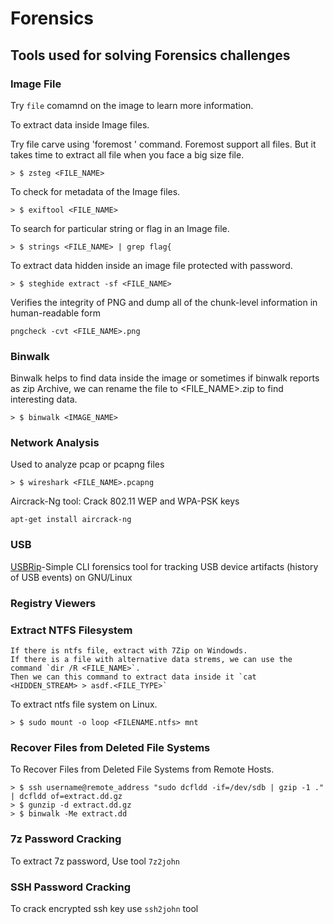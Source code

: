 # Forensics

## Tools used for solving Forensics challenges

### Image File

Try `file` comamnd on the image to learn more information.

To extract data inside Image files.

Try file carve using 'foremost <filename>' command. Foremost support all files. But it takes time to extract all file when you face a big size file.

```
> $ zsteg <FILE_NAME>
```

To check for metadata of the Image files.

```
> $ exiftool <FILE_NAME>
```

To search for particular string or flag in an Image file.

```
> $ strings <FILE_NAME> | grep flag{
```

To extract data hidden inside an image file protected with password.

```
> $ steghide extract -sf <FILE_NAME>
```
Verifies the integrity of PNG and dump all of the chunk-level information in human-readable form
```
pngcheck -cvt <FILE_NAME>.png
```
### Binwalk

Binwalk helps to find data inside the image or sometimes if binwalk reports as zip Archive, we can rename the file to <FILE_NAME>.zip to find interesting data.
```
> $ binwalk <IMAGE_NAME>
```

### Network Analysis

Used to analyze pcap or pcapng files

```
> $ wireshark <FILE_NAME>.pcapng
```
Aircrack-Ng tool: Crack 802.11 WEP and WPA-PSK keys
```
apt-get install aircrack-ng
```

### USB

[USBRip](https://github.com/snovvcrash/usbrip)-Simple CLI forensics tool for tracking USB device artifacts (history of USB events) on GNU/Linux

### Registry Viewers


### Extract NTFS Filesystem

```
If there is ntfs file, extract with 7Zip on Windowds. 
If there is a file with alternative data strems, we can use the command `dir /R <FILE_NAME>`.
Then we can this command to extract data inside it `cat <HIDDEN_STREAM> > asdf.<FILE_TYPE>`
```

To extract ntfs file system on Linux.

```
> $ sudo mount -o loop <FILENAME.ntfs> mnt
```

### Recover Files from Deleted File Systems

To Recover Files from Deleted File Systems from Remote Hosts.
```
> $ ssh username@remote_address "sudo dcfldd -if=/dev/sdb | gzip -1 ." | dcfldd of=extract.dd.gz
> $ gunzip -d extract.dd.gz
> $ binwalk -Me extract.dd
```








### 7z Password Cracking

To extract 7z password, Use tool `7z2john`

### SSH Password Cracking

To crack encrypted ssh key use `ssh2john` tool